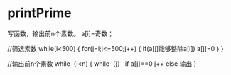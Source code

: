 printPrime
==========

写函数，输出前n个素数。
a[i]=奇数；

//筛选素数
while(i<500)
{
    for(j=i;j<=500;j++)
    {
        if(a[j]能够整除a[i])
         a[j]=0
    }
}


//输出前n个素数
while（i<n)
{
    while（j）
    if a[j]==0
      j++
    else
      输出
}
    
